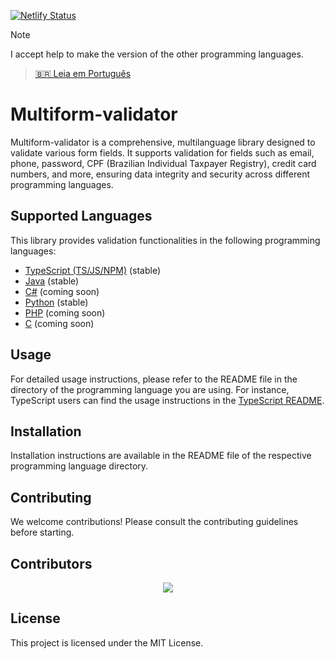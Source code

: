 [![Netlify Status](https://api.netlify.com/api/v1/badges/97920f42-ad73-4230-944f-aa46f113c895/deploy-status)](https://app.netlify.com/sites/multiformvalidator/deploys)

> [!NOTE]
> I accept help to make the version of the other programming languages.

> [🇧🇷 Leia em Português](README.pt.md)

# Multiform-validator

Multiform-validator is a comprehensive, multilanguage library designed to validate various form fields. It supports validation for fields such as email, phone, password, CPF (Brazilian Individual Taxpayer Registry), credit card numbers, and more, ensuring data integrity and security across different programming languages.

## Supported Languages

This library provides validation functionalities in the following programming languages:

- [TypeScript (TS/JS/NPM)](https://github.com/Multiform-Validator/typescript-javascript/blob/main/README.md) (stable)
- [Java](https://github.com/Multiform-Validator/java/blob/main/README.md) (stable)
- [C#](https://github.com/Multiform-Validator/csharp/blob/main/README.md) (coming soon)
- [Python](https://github.com/Multiform-Validator/python/blob/main/README.md) (stable)
- [PHP](https://github.com/Multiform-Validator/php/blob/main/README.md) (coming soon)
- [C](https://github.com/Multiform-Validator/c/blob/main/README.md) (coming soon)

## Usage

For detailed usage instructions, please refer to the README file in the directory of the programming language you are using. For instance, TypeScript users can find the usage instructions in the [TypeScript README](https://github.com/Multiform-Validator/typescript-javascript/blob/main/README.md).

## Installation

Installation instructions are available in the README file of the respective programming language directory.

## Contributing

We welcome contributions! Please consult the contributing guidelines before starting.

## Contributors

<a style="display: flex; justify-content: center;" href="https://github.com/gabriel-logan/multiform-validator/graphs/contributors">
    <img src="https://contrib.rocks/image?repo=gabriel-logan/multiform-validator" />
</a>

## License

This project is licensed under the MIT License.
